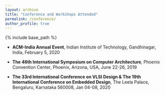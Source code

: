 ```yaml
---
layout: archive
title: "Conference and Workshops Attended"
permalink: /conference/
author_profile: true
---
```


{% include base_path %}
* **ACM-India Annual Event**,
Indian Institute of Technology, Gandhinagar,
India,
February 5, 2020

* **The 46th International Symposium on Computer Architecture**,
 Phoenix Convention Center, 
 Phoenix, Arizona, USA, 
 June 22-26, 2019
 
 * **The 33rd International Conference on VLSI Design & The 19th International Conference on Embedded Design**,
 The Leela Palace, 
 Bengaluru, Karnataka 560008, 
 Jan 04-08, 2020
